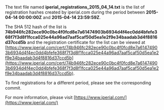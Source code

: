 The text file named **iperial_registrations_2015_04_14.txt** is the list of registration hashes created by iperial.com during the period between **2015-04-14 00:00:00Z** and **2015-04-14 23:59:59Z**.

The SHA 512 hash of the list is **74b946fc282ece90c0bc4f0fcd8e7a61474903b6934d4f4ec0dd4bfefe368f7f3d8f1fcca025e44a96ad7aaf5caf50d5ea1e2f9e34baadab3d4f8816d37ccd5b** and the registration certificate for the list can be viewed at [https://www.iperial.com/cert/74b946fc282ece90c0bc4f0fcd8e7a61474903b6934d4f4ec0dd4bfefe368f7f3d8f1fcca025e44a96ad7aaf5caf50d5ea1e2f9e34baadab3d4f8816d37ccd5b](https://www.iperial.com/cert/74b946fc282ece90c0bc4f0fcd8e7a61474903b6934d4f4ec0dd4bfefe368f7f3d8f1fcca025e44a96ad7aaf5caf50d5ea1e2f9e34baadab3d4f8816d37ccd5b).

To find registrations for a different period, please see the corresponding commit.

For more information, please visit [https://www.iperial.com/](https://www.iperial.com/)
